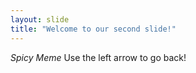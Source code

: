 ```yaml
---
layout: slide
title: "Welcome to our second slide!"
---
```

*Spicy Meme*
Use the left arrow to go back!
